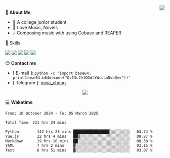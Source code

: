 <a href="#">
    <img align="right" src="https://github-readme-stats-tau-lilac-25.vercel.app/api?username=irorange27&count_private=true&show_icons=true&theme=transparent" />
</a>

💭 **About Me**

- 🏫 A college junior student
- 🍕 Love Music, Novels
- 🎶 Composing music with using Cubase and REAPER


🚀 Skills

![](https://img.shields.io/badge/-python-3e74a2?style=for-the-badge&logo=Python&logoColor=fff
)
![](https://img.shields.io/badge/-javascript-f0db4f?style=for-the-badge&logo=JavaScript&logoColor=fff
)
![](https://img.shields.io/badge/-vue3-41b883?style=for-the-badge&logo=Vue.js&logoColor=fff
)
![](https://img.shields.io/badge/-docker-2496ed?style=for-the-badge&logo=Docker&logoColor=fff
)
![](https://img.shields.io/badge/-linux-000000?style=for-the-badge&logo=Linux&logoColor=fff&color=000
)

😊 **Contact me**

- ⌈ E-mail ⌋: `python -c 'import base64; print(base64.b64decode("QzI3c2h1QGdtYWlsLmNvbQ=="))'`
- ⌈ Telegram ⌋: [niina_cheng](https://t.me/niina_cheng)

</p>
    <p align="center">
    <img src="https://profile-counter.glitch.me/{irorange27}/count.svg" />
</p>

💻 **Wakatime**

<!--START_SECTION:waka-->

```txt
From: 10 October 2024 - To: 05 March 2025

Total Time: 221 hrs 34 mins

Python        142 hrs 28 mins ████████████████░░░░░░░░░   63.74 %
Vue.js        22 hrs 4 mins   ██▒░░░░░░░░░░░░░░░░░░░░░░   09.87 %
Markdown      19 hrs 10 mins  ██░░░░░░░░░░░░░░░░░░░░░░░   08.58 %
YAML          7 hrs 2 mins    ▓░░░░░░░░░░░░░░░░░░░░░░░░   03.15 %
Text          6 hrs 51 mins   ▓░░░░░░░░░░░░░░░░░░░░░░░░   03.07 %
```

<!--END_SECTION:waka-->
